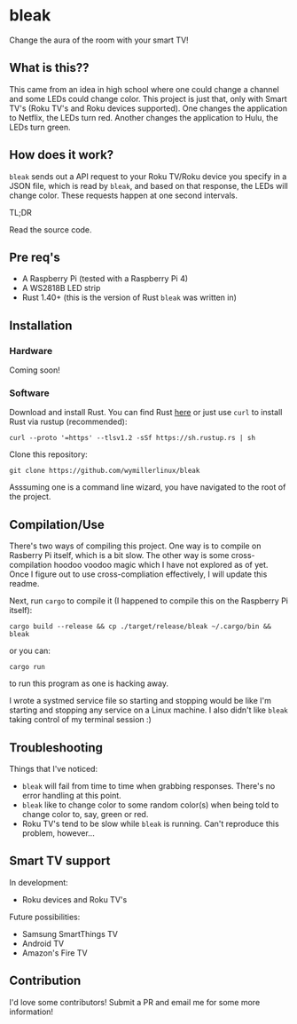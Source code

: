 # bleak
Change the aura of the room with your smart TV!

## What is this??

This came from an idea in high school where one could change a channel and some LEDs could change color. This project is just that, only with Smart TV's (Roku TV's and Roku devices supported). One changes the application to Netflix, the LEDs turn red. Another changes the application to Hulu, the LEDs turn green.

## How does it work?

`bleak` sends out a API request to your Roku TV/Roku device you specify in a JSON file, which is read by `bleak`, and based on that response, the LEDs will change color. These requests happen at one second intervals.

TL;DR

Read the source code.

## Pre req's

* A Raspberry Pi (tested with a Raspberry Pi 4)
* A WS2818B LED strip
* Rust 1.40+ (this is the version of Rust `bleak` was written in)

## Installation

### Hardware

Coming soon!

### Software

Download and install Rust. You can find Rust [here](https://www.rust-lang.org/) or just use `curl` to install Rust via rustup (recommended):

`curl --proto '=https' --tlsv1.2 -sSf https://sh.rustup.rs | sh`

Clone this repository:

`git clone https://github.com/wymillerlinux/bleak`

Asssuming one is a command line wizard, you have navigated to the root of the project.

## Compilation/Use

There's two ways of compiling this project. One way is to compile on Rasberry Pi itself, which is a bit slow. The other way is some cross-compilation hoodoo voodoo magic which I have not explored as of yet. Once I figure out to use cross-compliation effectively, I will update this readme.

Next, run `cargo` to compile it (I happened to compile this on the Raspberry Pi itself):

`cargo build --release && cp ./target/release/bleak ~/.cargo/bin && bleak`

or you can:

`cargo run`

to run this program as one is hacking away.

I wrote a systmed service file so starting and stopping would be like I'm starting and stopping any service on a Linux machine. I also didn't like `bleak` taking control of my terminal session :)

## Troubleshooting

Things that I've noticed:
* `bleak` will fail from time to time when grabbing responses. There's no error handling at this point.
* `bleak` like to change color to some random color(s) when being told to change color to, say, green or red.
* Roku TV's tend to be slow while `bleak` is running. Can't reproduce this problem, however...

## Smart TV support

In development:

* Roku devices and Roku TV's

Future possibilities:

* Samsung SmartThings TV
* Android TV
* Amazon's Fire TV

## Contribution

I'd love some contributors! Submit a PR and email me for some more information!
